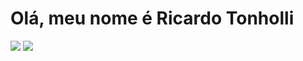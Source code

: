 <h1> Olá, meu nome é Ricardo Tonholli </h1>

<div d>
  <img src="https://github-readme-stats.vercel.app/api?username=RicToni&theme=dark&show_icons=true&hide_border=false&count_private=true">
  <img src="https://github-readme-stats.vercel.app/api/top-langs/?username=RicToni&theme=dark&show_icons=true&hide_border=false&layout=compact">

</div>

